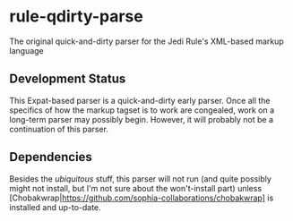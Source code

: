 # rule-qdirty-parse
The original quick-and-dirty parser for the Jedi Rule's XML-based markup language

## Development Status
This Expat-based parser is a quick-and-dirty early parser. Once all the specifics of how
the markup tagset is to work are congealed, work on a long-term parser may possibly
begin. However, it will probably not be a continuation of this parser.

## Dependencies
Besides the _ubiquitous_ stuff, this parser will not run (and quite possibly
might not install, but I'm not sure about the won't-install part) unless
[Chobakwrap|https://github.com/sophia-collaborations/chobakwrap] is installed and up-to-date.
